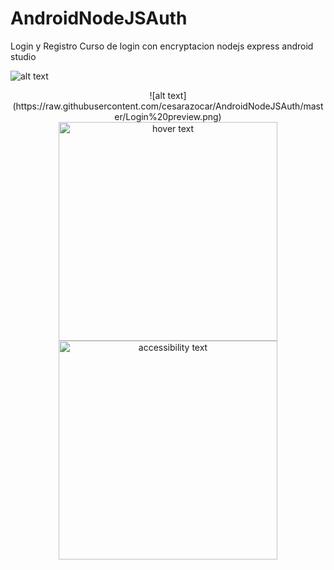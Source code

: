 # AndroidNodeJSAuth
Login y Registro
Curso de login con encryptacion nodejs express android studio

![alt text](https://raw.githubusercontent.com/cesarazocar/AndroidNodeJSAuth/master/Login%20previeww.png)

<p align="center">
![alt text](https://raw.githubusercontent.com/cesarazocar/AndroidNodeJSAuth/master/Login%20preview.png)
  <img src="your_relative_path_here" width="350" title="hover text">
  <img src="your_relative_path_here_number_2_large_name" width="350" alt="accessibility text">
</p>
